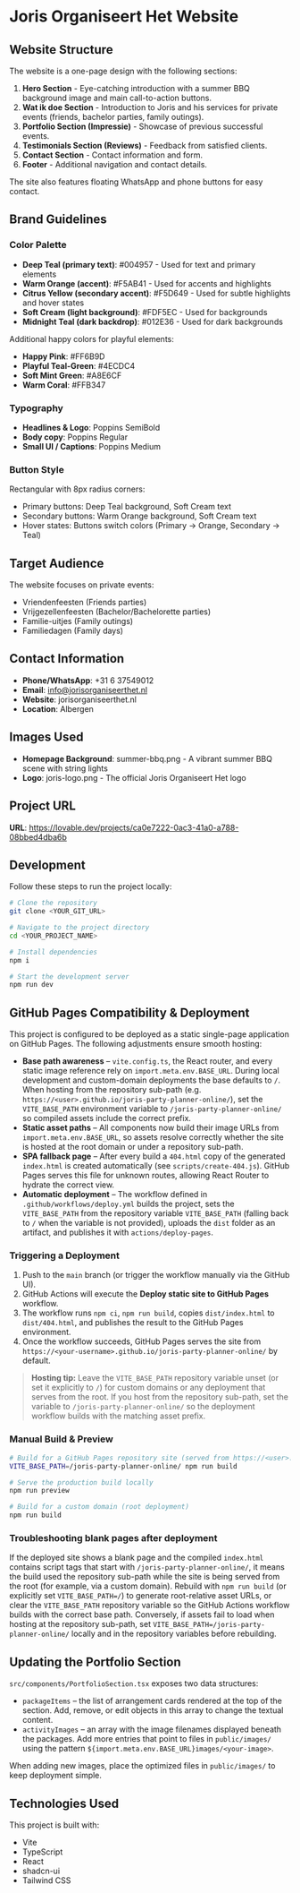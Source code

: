 
# Joris Organiseert Het Website

## Website Structure

The website is a one-page design with the following sections:

1. **Hero Section** - Eye-catching introduction with a summer BBQ background image and main call-to-action buttons.
2. **Wat ik doe Section** - Introduction to Joris and his services for private events (friends, bachelor parties, family outings).
3. **Portfolio Section (Impressie)** - Showcase of previous successful events.
4. **Testimonials Section (Reviews)** - Feedback from satisfied clients.
5. **Contact Section** - Contact information and form.
6. **Footer** - Additional navigation and contact details.

The site also features floating WhatsApp and phone buttons for easy contact.

## Brand Guidelines

### Color Palette

- **Deep Teal (primary text)**: #004957 - Used for text and primary elements
- **Warm Orange (accent)**: #F5AB41 - Used for accents and highlights
- **Citrus Yellow (secondary accent)**: #F5D649 - Used for subtle highlights and hover states
- **Soft Cream (light background)**: #FDF5EC - Used for backgrounds
- **Midnight Teal (dark backdrop)**: #012E36 - Used for dark backgrounds

Additional happy colors for playful elements:
- **Happy Pink**: #FF6B9D
- **Playful Teal-Green**: #4ECDC4
- **Soft Mint Green**: #A8E6CF
- **Warm Coral**: #FFB347

### Typography

- **Headlines & Logo**: Poppins SemiBold
- **Body copy**: Poppins Regular
- **Small UI / Captions**: Poppins Medium

### Button Style

Rectangular with 8px radius corners:
- Primary buttons: Deep Teal background, Soft Cream text
- Secondary buttons: Warm Orange background, Soft Cream text
- Hover states: Buttons switch colors (Primary → Orange, Secondary → Teal)

## Target Audience

The website focuses on private events:
- Vriendenfeesten (Friends parties)
- Vrijgezellenfeesten (Bachelor/Bachelorette parties)
- Familie-uitjes (Family outings)
- Familiedagen (Family days)

## Contact Information

- **Phone/WhatsApp**: +31 6 37549012
- **Email**: info@jorisorganiseerthet.nl
- **Website**: jorisorganiseerthet.nl
- **Location**: Albergen

## Images Used

- **Homepage Background**: summer-bbq.png - A vibrant summer BBQ scene with string lights
- **Logo**: joris-logo.png - The official Joris Organiseert Het logo

## Project URL

**URL**: https://lovable.dev/projects/ca0e7222-0ac3-41a0-a788-08bbed4dba6b

## Development

Follow these steps to run the project locally:

```sh
# Clone the repository
git clone <YOUR_GIT_URL>

# Navigate to the project directory
cd <YOUR_PROJECT_NAME>

# Install dependencies
npm i

# Start the development server
npm run dev
```

## GitHub Pages Compatibility & Deployment

This project is configured to be deployed as a static single-page application on GitHub Pages. The following adjustments ensure smooth hosting:

- **Base path awareness** – `vite.config.ts`, the React router, and every static image reference rely on `import.meta.env.BASE_URL`. During local development and custom-domain deployments the base defaults to `/`. When hosting from the repository sub-path (e.g. `https://<user>.github.io/joris-party-planner-online/`), set the `VITE_BASE_PATH` environment variable to `/joris-party-planner-online/` so compiled assets include the correct prefix.
- **Static asset paths** – All components now build their image URLs from `import.meta.env.BASE_URL`, so assets resolve correctly whether the site is hosted at the root domain or under a repository sub-path.
- **SPA fallback page** – After every build a `404.html` copy of the generated `index.html` is created automatically (see `scripts/create-404.js`). GitHub Pages serves this file for unknown routes, allowing React Router to hydrate the correct view.
- **Automatic deployment** – The workflow defined in `.github/workflows/deploy.yml` builds the project, sets the `VITE_BASE_PATH` from the repository variable `VITE_BASE_PATH` (falling back to `/` when the variable is not provided), uploads the `dist` folder as an artifact, and publishes it with `actions/deploy-pages`.

### Triggering a Deployment

1. Push to the `main` branch (or trigger the workflow manually via the GitHub UI).
2. GitHub Actions will execute the **Deploy static site to GitHub Pages** workflow.
3. The workflow runs `npm ci`, `npm run build`, copies `dist/index.html` to `dist/404.html`, and publishes the result to the GitHub Pages environment.
4. Once the workflow succeeds, GitHub Pages serves the site from `https://<your-username>.github.io/joris-party-planner-online/` by default.

> **Hosting tip:** Leave the `VITE_BASE_PATH` repository variable unset (or set it explicitly to `/`) for custom domains or any deployment that serves from the root. If you host from the repository sub-path, set the variable to `/joris-party-planner-online/` so the deployment workflow builds with the matching asset prefix.

### Manual Build & Preview

```sh
# Build for a GitHub Pages repository site (served from https://<user>.github.io/joris-party-planner-online/)
VITE_BASE_PATH=/joris-party-planner-online/ npm run build

# Serve the production build locally
npm run preview

# Build for a custom domain (root deployment)
npm run build
```

### Troubleshooting blank pages after deployment

If the deployed site shows a blank page and the compiled `index.html` contains script tags that start with `/joris-party-planner-online/`, it means the build used the repository sub-path while the site is being served from the root (for example, via a custom domain). Rebuild with `npm run build` (or explicitly set `VITE_BASE_PATH=/`) to generate root-relative asset URLs, or clear the `VITE_BASE_PATH` repository variable so the GitHub Actions workflow builds with the correct base path. Conversely, if assets fail to load when hosting at the repository sub-path, set `VITE_BASE_PATH=/joris-party-planner-online/` locally and in the repository variables before rebuilding.

## Updating the Portfolio Section

`src/components/PortfolioSection.tsx` exposes two data structures:

- `packageItems` – the list of arrangement cards rendered at the top of the section. Add, remove, or edit objects in this array to change the textual content.
- `activityImages` – an array with the image filenames displayed beneath the packages. Add more entries that point to files in `public/images/` using the pattern ```${import.meta.env.BASE_URL}images/<your-image>```.

When adding new images, place the optimized files in `public/images/` to keep deployment simple.

## Technologies Used

This project is built with:
- Vite
- TypeScript
- React
- shadcn-ui
- Tailwind CSS
